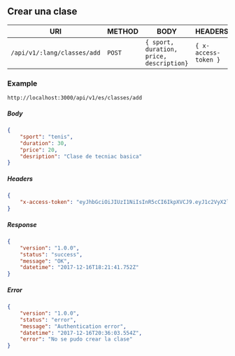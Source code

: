 
## Crear una clase

| URI                         | METHOD | BODY                       | HEADERS|
| --------------------------- | ------ | -------------------------- |--------|
| `/api/v1/:lang/classes/add` | `POST` | `{ sport, duration, price, description}`     |`{ x-access-token }`|

### Example

`http://localhost:3000/api/v1/es/classes/add`

##### Body

```json
{
    "sport": "tenis",
    "duration": 30,
    "price": 20,
    "desription": "Clase de tecniac basica"
}
```
##### Headers

```json
{
    "x-access-token": "eyJhbGciOiJIUzI1NiIsInR5cCI6IkpXVCJ9.eyJ1c2VyX2lkIjoiNWEzNTdlMzQzZmIxN2JmM2Q4NDBmYjlkIiwiaWF0IjoxNTEzNDU1NzI2LCJleHAiOjE1MTM2Mjg1MjZ9.G40iThNnq63TkZkOwG8M14yjTUow7U4ys52hRuS2VE4",
}
```

##### Response

```json
{
    "version": "1.0.0",
    "status": "success",
    "message": "OK",
    "datetime": "2017-12-16T18:21:41.752Z"
}
```

##### Error

```json
{
    "version": "1.0.0",
    "status": "error",
    "message": "Authentication error",
    "datetime": "2017-12-16T20:36:03.554Z",
    "error": "No se pudo crear la clase"
}
```